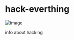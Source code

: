 # hack-everthing
![image](https://github.com/user-attachments/assets/e083c259-4cc4-4dd7-b35f-f082a2b2169b)

info about hacking
